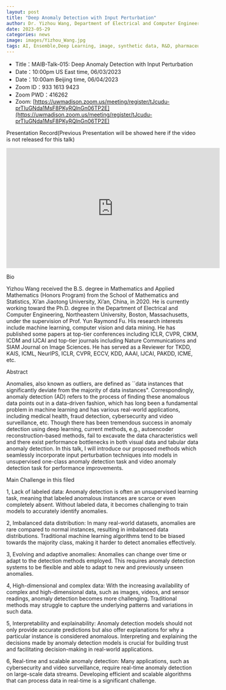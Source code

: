 ```yaml
---
layout: post
title: "Deep Anomaly Detection with Input Perturbation"
author: Dr. Yizhou Wang, Department of Electrical and Computer Engineering, Northeastern University, Boston, Massachusetts
date: 2023-05-29
categories: news
image: images/Yizhou_Wang.jpg
tags: AI, Ensemble,Deep Learning, image, synthetic data, R&D, pharmaceutical, biomedicine
---
```


- Title：MAIB-Talk-015: Deep Anomaly Detection with Input Perturbation
- Date：10:00pm US East time, 06/03/2023
- Date：10:00am Beijing time, 06/04/2023
- Zoom  ID：933 1613 9423
- Zoom PWD：416262
- Zoom: [https://uwmadison.zoom.us/meeting/register/tJcudu-prTIuGNda1MsF8PKyRQlnGn06TP2E](https://uwmadison.zoom.us/meeting/register/tJcudu-prTIuGNda1MsF8PKyRQlnGn06TP2E)

Presentation Record(Previous Presentation will be showed here if the video is not released for this talk)

<p align="center">
<iframe width="560" height="315" src="https://www.youtube.com/embed/YC1GhRFNs8U" title="YouTube video player" frameborder="0" allow="accelerometer; autoplay; clipboard-write; encrypted-media; gyroscope; picture-in-picture" allowfullscreen></iframe>
</p>

Bio

Yizhou Wang received the B.S. degree in Mathematics and Applied Mathematics (Honors Program) from the School of Mathematics and Statistics, Xi’an Jiaotong University, Xi’an, China, in 2020. He is currently working toward the Ph.D. degree in the Department of Electrical and Computer Engineering, Northeastern University, Boston, Massachusetts, under the supervision of Prof. Yun Raymond Fu. His research interests include machine learning, computer vision and data mining. He has published some papers at top-tier conferences including ICLR, CVPR, CIKM, ICDM and IJCAI and top-tier journals including Nature Communications and SIAM Journal on Image Sciences. He has served as a Reviewer for TKDD, KAIS, ICML, NeurIPS, ICLR, CVPR, ECCV, KDD, AAAI, IJCAI, PAKDD, ICME, etc.

Abstract

Anomalies, also known as outliers, are defined as ``data instances that significantly deviate from the majority of data instances". Correspondingly, anomaly detection (AD) refers to the process of finding these anomalous data points out in a data-driven fashion, which has long been a fundamental problem in machine learning and has various real-world applications, including medical health, fraud detection, cybersecurity and video surveillance, etc. Though there has been tremendous success in anomaly detection using deep learning, current methods, e.g., autoencoder reconstruction-based methods, fail to excavate the data characteristics well and there exist performance bottlenecks in both visual data and tabular data anomaly detection. In this talk, I will introduce our proposed methods which seamlessly incorporate input perturbation techniques into models in unsupervised one-class anomaly detection task and video anomaly detection task for performance improvements.

Main Challenge in this filed

1, Lack of labeled data: Anomaly detection is often an unsupervised learning task, meaning that labeled anomalous instances are scarce or even completely absent. Without labeled data, it becomes challenging to train models to accurately identify anomalies.

2, Imbalanced data distribution: In many real-world datasets, anomalies are rare compared to normal instances, resulting in imbalanced data distributions. Traditional machine learning algorithms tend to be biased towards the majority class, making it harder to detect anomalies effectively.

3, Evolving and adaptive anomalies: Anomalies can change over time or adapt to the detection methods employed. This requires anomaly detection systems to be flexible and able to adapt to new and previously unseen anomalies.

4, High-dimensional and complex data: With the increasing availability of complex and high-dimensional data, such as images, videos, and sensor readings, anomaly detection becomes more challenging. Traditional methods may struggle to capture the underlying patterns and variations in such data.

5, Interpretability and explainability: Anomaly detection models should not only provide accurate predictions but also offer explanations for why a particular instance is considered anomalous. Interpreting and explaining the decisions made by anomaly detection models is crucial for building trust and facilitating decision-making in real-world applications.

6, Real-time and scalable anomaly detection: Many applications, such as cybersecurity and video surveillance, require real-time anomaly detection on large-scale data streams. Developing efficient and scalable algorithms that can process data in real-time is a significant challenge.